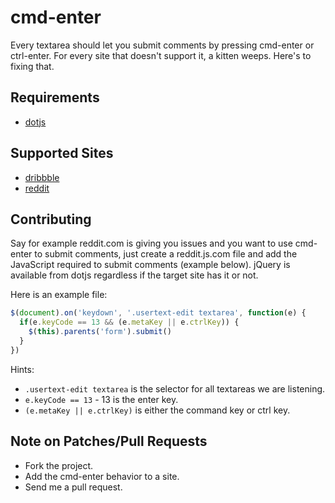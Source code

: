 # cmd-enter

Every textarea should let you submit comments by pressing cmd-enter or ctrl-enter.
For every site that doesn't support it, a kitten weeps. Here's to fixing that.

## Requirements

- [dotjs](https://github.com/defunkt/dotjs)

## Supported Sites

- [dribbble](dribbble.com.js)
- [reddit](reddit.com.js)

## Contributing

Say for example reddit.com is giving you issues and you want to use cmd-enter to submit comments,
just create a reddit.js.com file and add the JavaScript required to submit comments (example below).
jQuery is available from dotjs regardless if the target site has it or not.

Here is an example file:

```js
$(document).on('keydown', '.usertext-edit textarea', function(e) {
  if(e.keyCode == 13 && (e.metaKey || e.ctrlKey)) {
    $(this).parents('form').submit()
  }
})
```

Hints:

- `.usertext-edit textarea` is the selector for all textareas we are listening.
- `e.keyCode == 13` - 13 is the enter key.
- `(e.metaKey || e.ctrlKey)` is either the command key or ctrl key.

## Note on Patches/Pull Requests

- Fork the project.
- Add the cmd-enter behavior to a site.
- Send me a pull request.

